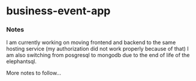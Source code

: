 # business-event-app

### Notes
I am currently working on moving frontend and backend to the same hosting service (my authorization did not work properly because of that)
I am also switching from posgresql to mongodb due to the end of life of the elephantsql.

More notes to follow...
